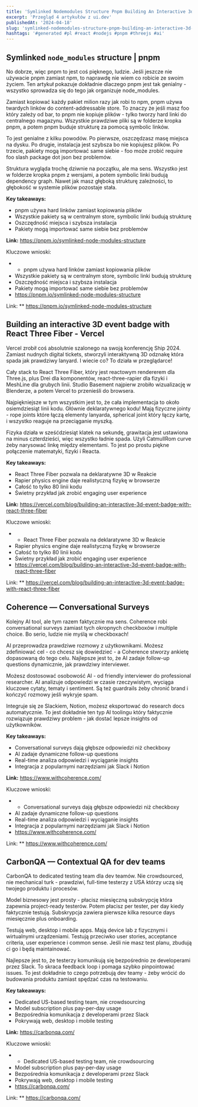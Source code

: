 ```yaml
---
title: 'Symlinked Nodemodules Structure Pnpm Building An Interactive 3d Event Badge With React Three Fiber Vercel Coherence Conversational Surveys'
excerpt: 'Przegląd 4 artykułów z ui.dev'
publishedAt: '2024-04-18'
slug: 'symlinked-nodemodules-structure-pnpm-building-an-interactive-3d-event-badge-with-react-three-fiber-vercel-coherence-conversational-surveys'
hashtags: '#generated #pl #react #nodejs #pnpm #threejs #ai'
---
```


## Symlinked `node_modules` structure | pnpm

No dobrze, więc pnpm to jest coś pięknego, ludzie. Jeśli jeszcze nie używacie pnpm zamiast npm, to naprawdę nie wiem co robicie ze swoim życiem. Ten artykuł pokazuje dokładnie dlaczego pnpm jest tak genialny - wszystko sprowadza się do tego jak organizuje node_modules.

Zamiast kopiować każdy pakiet milion razy jak robi to npm, pnpm używa twardych linków do content-addressable store. To znaczy że jeśli masz foo który zależy od bar, to pnpm nie kopiuje plików - tylko tworzy hard linki do centralnego magazynu. Wszystkie prawdziwe pliki są w folderze kropka pnpm, a potem pnpm buduje strukturę za pomocą symbolic linków.

To jest genialne z kilku powodów. Po pierwsze, oszczędzasz masę miejsca na dysku. Po drugie, instalacja jest szybsza bo nie kopiujesz plików. Po trzecie, pakiety mogą importować same siebie - foo może zrobić require foo slash package dot json bez problemów.

Struktura wygląda trochę dziwnie na początku, ale ma sens. Wszystko jest w folderze kropka pnpm z wersjami, a potem symbolic linki budują dependency graph. Nawet jak masz głęboką strukturę zależności, to głębokość w systemie plików pozostaje stała.

**Key takeaways:**
- pnpm używa hard linków zamiast kopiowania plików
- Wszystkie pakiety są w centralnym store, symbolic linki budują strukturę
- Oszczędność miejsca i szybsza instalacja
- Pakiety mogą importować same siebie bez problemów

**Link:** https://pnpm.io/symlinked-node-modules-structure

Kluczowe wnioski:
- - pnpm używa hard linków zamiast kopiowania plików
- Wszystkie pakiety są w centralnym store, symbolic linki budują strukturę
- Oszczędność miejsca i szybsza instalacja
- Pakiety mogą importować same siebie bez problemów
- https://pnpm.io/symlinked-node-modules-structure

Link: ** https://pnpm.io/symlinked-node-modules-structure

## Building an interactive 3D event badge with React Three Fiber - Vercel

Vercel zrobił coś absolutnie szalonego na swoją konferencję Ship 2024. Zamiast nudnych digital tickets, stworzyli interaktywną 3D odznakę która spada jak prawdziwy lanyard. I wiecie co? To działa w przeglądarce!

Cały stack to React Three Fiber, który jest reactowym rendererem dla Three.js, plus Drei dla komponentów, react-three-rapier dla fizyki i MeshLine dla grubych linii. Studio Basement najpierw zrobiło wizualizację w Blenderze, a potem Vercel to przenieśli do browsera.

Najpiękniejsze w tym wszystkim jest to, że cała implementacja to około osiemdziesiąt linii kodu. Głównie deklaratywnego kodu! Mają fizyczne jointy - rope joints które łączą elementy lanyarda, spherical joint który łączy kartę, i wszystko reaguje na przeciąganie myszką.

Fizyka działa w sześćdziesiąt klatek na sekundę, grawitacja jest ustawiona na minus czterdzieści, więc wszystko ładnie spada. Użyli CatmullRom curve żeby narysować linkę między elementami. To jest po prostu piękne połączenie matematyki, fizyki i Reacta.

**Key takeaways:**
- React Three Fiber pozwala na deklaratywne 3D w Reakcie
- Rapier physics engine daje realistyczną fizykę w browserze
- Całość to tylko 80 linii kodu
- Świetny przykład jak zrobić engaging user experience

**Link:** https://vercel.com/blog/building-an-interactive-3d-event-badge-with-react-three-fiber

Kluczowe wnioski:
- - React Three Fiber pozwala na deklaratywne 3D w Reakcie
- Rapier physics engine daje realistyczną fizykę w browserze
- Całość to tylko 80 linii kodu
- Świetny przykład jak zrobić engaging user experience
- https://vercel.com/blog/building-an-interactive-3d-event-badge-with-react-three-fiber

Link: ** https://vercel.com/blog/building-an-interactive-3d-event-badge-with-react-three-fiber

## Coherence — Conversational Surveys

Kolejny AI tool, ale tym razem faktycznie ma sens. Coherence robi conversational surveys zamiast tych okropnych checkboxów i multiple choice. Bo serio, ludzie nie myślą w checkboxach!

AI przeprowadza prawdziwe rozmowy z użytkownikami. Możesz zdefiniować cel - co chcesz się dowiedzieć - a Coherence stworzy ankietę dopasowaną do tego celu. Najlepsze jest to, że AI zadaje follow-up questions dynamicznie, jak prawdziwy interviewer.

Możesz dostosować osobowość AI - od friendly interviewer do professional researcher. AI analizuje odpowiedzi w czasie rzeczywistym, wyciąga kluczowe cytaty, tematy i sentiment. Są też guardrails żeby chronić brand i kończyć rozmowy jeśli wykryje spam.

Integruje się ze Slackiem, Notion, możesz eksportować do research docs automatycznie. To jest dokładnie ten typ AI toolingu który faktycznie rozwiązuje prawdziwy problem - jak dostać lepsze insights od użytkowników.

**Key takeaways:**
- Conversational surveys dają głębsze odpowiedzi niż checkboxy
- AI zadaje dynamiczne follow-up questions
- Real-time analiza odpowiedzi i wyciąganie insights
- Integracja z popularnymi narzędziami jak Slack i Notion

**Link:** https://www.withcoherence.com/

Kluczowe wnioski:
- - Conversational surveys dają głębsze odpowiedzi niż checkboxy
- AI zadaje dynamiczne follow-up questions
- Real-time analiza odpowiedzi i wyciąganie insights
- Integracja z popularnymi narzędziami jak Slack i Notion
- https://www.withcoherence.com/

Link: ** https://www.withcoherence.com/

## CarbonQA — Contextual QA for dev teams

CarbonQA to dedicated testing team dla dev teamów. Nie crowdsourced, nie mechanical turk - prawdziwi, full-time testerzy z USA którzy uczą się twojego produktu i procesów.

Model biznesowy jest prosty - płacisz miesięczną subskrypcję która zapewnia project-ready testerów. Potem płacisz per tester, per day kiedy faktycznie testują. Subskrypcja zawiera pierwsze kilka resource days miesięcznie plus onboarding.

Testują web, desktop i mobile apps. Mają device lab z fizycznymi i wirtualnymi urządzeniami. Testują przeciwko user stories, acceptance criteria, user experience i common sense. Jeśli nie masz test planu, zbudują ci go i będą maintainować.

Najlepsze jest to, że testerzy komunikują się bezpośrednio ze developerami przez Slack. To skraca feedback loop i pomaga szybko pinpointować issues. To jest dokładnie to czego potrzebują dev teamy - żeby wrócić do budowania produktu zamiast spędzać czas na testowaniu.

**Key takeaways:**
- Dedicated US-based testing team, nie crowdsourcing
- Model subscription plus pay-per-day usage
- Bezpośrednia komunikacja z developerami przez Slack
- Pokrywają web, desktop i mobile testing

**Link:** https://carbonqa.com/

Kluczowe wnioski:
- - Dedicated US-based testing team, nie crowdsourcing
- Model subscription plus pay-per-day usage
- Bezpośrednia komunikacja z developerami przez Slack
- Pokrywają web, desktop i mobile testing
- https://carbonqa.com/

Link: ** https://carbonqa.com/
